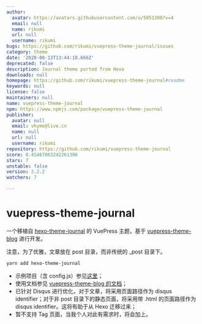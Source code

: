 ```yaml
---
author:
  avatar: https://avatars.githubusercontent.com/u/5051300?v=4
  email: null
  name: rikumi
  url: null
  username: rikumi
bugs: https://github.com/rikumi/vuepress-theme-journal/issues
category: theme
date: '2020-08-13T13:44:18.666Z'
deprecated: false
description: Journal theme ported from Hexo
downloads: null
homepage: https://github.com/rikumi/vuepress-theme-journal#readme
keywords: null
license: false
maintainers: null
name: vuepress-theme-journal
npm: https://www.npmjs.com/package/vuepress-theme-journal
publisher:
  avatar: null
  email: vhyme@live.cn
  name: null
  url: null
  username: rikumi
repository: https://github.com/rikumi/vuepress-theme-journal
score: 0.45467063242261396
stars: 7
unstable: false
version: 2.2.2
watchers: 7

---
```


# vuepress-theme-journal

一个移植自 [hexo-theme-journal](https://github.com/SumiMakito/hexo-theme-journal/) 的 VuePress 主题，基于 [vuepress-theme-blog](https://github.com/vuepressjs/vuepress-theme-blog) 进行开发。

注意，为了优雅，文章放在 post 目录，而非传统的 _post 目录下。

```sh
yarn add hexo-theme-journal
```

- 示例项目（含 config.js）参见[这里](https://github.com/rikumi/rikumi.github.io/tree/src/)；
- 使用文档参见 [vuepress-theme-blog 的文档](https://vuepress-theme-blog.ulivz.com)；
- 已针对 Disqus 进行优化，对于文章，将采用页面路径作为 disqus identifier；对于非 post 目录下的静态页面，将采用带 .html 的页面路径作为 disqus identifier。这将有助于从 Hexo 迁移过来；
- 暂不支持 Tag 页面，当我个人对此有需求时，将会加上。
